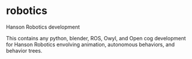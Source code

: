 # robotics
Hanson Robotics development

This contains any python, blender, ROS, Owyl, and Open cog development for Hanson Robotics envolving animation, autonomous behaviors, and behavior trees.
